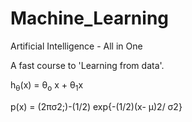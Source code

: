 # Machine_Learning
 Artificial Intelligence - All in One
 
 A fast course to 'Learning from data'.
 
 h<sub>&theta;</sub>(x) = &theta;<sub>o</sub> x + &theta;<sub>1</sub>x
 
 p(x) = (2&pi;&sigma;</sup>2;)</sup>-(1/2) exp{-(1/2)(x- &mu;)</sup>2/ &sigma;</sup>2}
